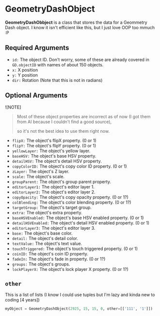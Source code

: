 # GeometryDashObject

**GeometryDashObbject** is a class that stores the data for a Geommetry Dash object.
I know it isn't efficient like this, but I just love OOP too mmuch :P

## Required Arguments
- `id:` The object ID. Don't worry, some of these are already covered in `GD.objectID` with names of about 150 objects.
- `x:` X position
- `y:` Y position
- `dir:` Rotation (Note that this is not in radians)

## Optional Arguments
![NOTE]
> Most of these object properties are incorrect as of now (I got them from AI because I couldn't find a good source),
>
> so it's not the best idea to use them right now.
- `flipX:` The object's flipX property. (0 or 1)
- `flipY:` The object's flipY property. (0 or 1)
- `yellowLayer:` The object's yellow layer.
- `baseHSV:` The object's base HSV property.
- `detailHSV:` The object's detail HSV property.
- `copyColorID:` The object's copy color ID property. (0 or 1)
- `zLayer:` The object's Z layer.
- `scale:` The object's scale.
- `groupParent:` The object's group parent property.
- `editorLayer1:` The object's editor layer 1.
- `editorLayer2:` The object's editor layer 2.
- `copyOpacity:` The object's copy opacity property. (0 or 1?)
- `colBlending:` The object's color blending property. (0 or 1?)
- `targetGroup:` The object's target group.
- `extra:` The object's extra property.
- `baseHSVEnabled:` The object's base HSV enabled property. (0 or 1)
- `detailHSVEnabled:` The object's detail HSV enabled property. (0 or 1)
- `editorLayer3:` The object's editor layer 3.
- `base:` The object's base color.
- `detail:` The object's detail color.
- `textValue:` The object's text value.
- `touchTriggered:` The object's touch triggered property. (0 or 1)
- `coinID:` The object's coin ID property.
- `fadeIn:` The object's fade in property. (0 or 1?)
- `groups:` The object's groups.
- `lockPlayerX:` The object's lock player X property. (0 or 1?)

## `other`
This is a list of lists (I know I could use tuples but I'm lazy and kinda new to coding [4 years])
```python
myObject = GeometryDashObject(2925, 15, 15, 0, other=[['111', '1']])
```